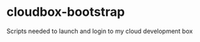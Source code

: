 cloudbox-bootstrap
==================

Scripts needed to launch and login to my cloud development box